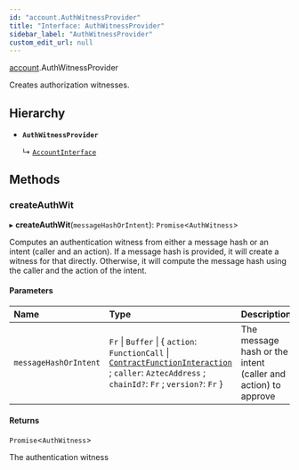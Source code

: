 ```yaml
---
id: "account.AuthWitnessProvider"
title: "Interface: AuthWitnessProvider"
sidebar_label: "AuthWitnessProvider"
custom_edit_url: null
---
```


[account](../modules/account.md).AuthWitnessProvider

Creates authorization witnesses.

## Hierarchy

- **`AuthWitnessProvider`**

  ↳ [`AccountInterface`](account.AccountInterface.md)

## Methods

### createAuthWit

▸ **createAuthWit**(`messageHashOrIntent`): `Promise`\<`AuthWitness`\>

Computes an authentication witness from either a message hash or an intent (caller and an action).
If a message hash is provided, it will create a witness for that directly.
Otherwise, it will compute the message hash using the caller and the action of the intent.

#### Parameters

| Name | Type | Description |
| :------ | :------ | :------ |
| `messageHashOrIntent` | `Fr` \| `Buffer` \| \{ `action`: `FunctionCall` \| [`ContractFunctionInteraction`](../classes/contract.ContractFunctionInteraction.md) ; `caller`: `AztecAddress` ; `chainId?`: `Fr` ; `version?`: `Fr`  } | The message hash or the intent (caller and action) to approve |

#### Returns

`Promise`\<`AuthWitness`\>

The authentication witness
